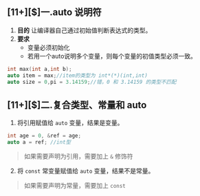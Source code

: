 ## \[11+\][$]一.auto 说明符
1.	**目的** 让编译器自己通过初始值判断表达式的类型。
2.	**要求** 
	+	变量必须初始化
	+	若用一个auto说明多个变量，则每个变量的初值类型必须一致。

```c++
int max(int a,int b);
auto item = max;//item的类型为 int*(*)(int,int)
auto size = 0,pi = 3.14159;//错，0 和 3.14159 的类型不匹配
```
## \[11+\][$]二.复合类型、常量和 auto
1.	将引用赋值给 `auto` 变量，结果是变量。
```c++
int age = 0, &ref = age;
auto a = ref; //int型
```

>如果需要声明为引用，需要加上 `&` 修饰符

2.	将 `const` 常变量赋值给 `auto` 变量，结果不是常量。

>如果需要声明为常量，需要加上 `const`

